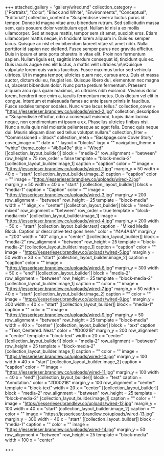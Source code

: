+++
attached_gallery = "gallery/wired.md"
collection_category = ["Portraits", "Color", "Black and White", "Environments", "Conceptual", "Editorial"]
collection_content = "Suspendisse viverra luctus purus id tempor. Donec id magna vitae arcu bibendum rutrum. Sed sollicitudin massa sem, quis posuere dolor vestibulum eget. Nullam id nisi a ex mollis ullamcorper. Sed at neque mattis, tempor sem sit amet, suscipit eros. Etiam ullamcorper mattis neque, in tincidunt lorem aliquam in. Duis eu semper lacus. Quisque ac nisl et ex bibendum laoreet vitae sit amet nibh. Nulla porttitor id sapien nec eleifend. Fusce semper purus nec gravida efficitur. Duis in ipsum et ante porta pharetra in vitae elit. Proin non fermentum sapien. Nullam ligula est, sagittis interdum consequat id, tincidunt quis ex. Duis iaculis augue nec elit luctus, a mattis velit ultricies.\n\nQuisque vulputate lorem quis varius faucibus. Fusce maximus tortor sed vehicula ultrices. Ut in magna tempor, ultricies quam nec, cursus arcu. Duis et massa auctor, dictum dui eu, feugiat leo. Quisque libero dui, elementum nec magna ut, placerat bibendum dolor. Nunc porta pretium fermentum. Praesent aliquam arcu quis quam maximus, ac ultricies nibh euismod. Vivamus dolor lorem, hendrerit nec enim a, iaculis fermentum metus. Duis dictum vel elit in congue. Interdum et malesuada fames ac ante ipsum primis in faucibus. Fusce sodales tempor sodales. Nunc vitae lacus tellus."
collection_cover = "https://jesserieser.brandlew.co/uploads/wired-2.jpg"
collection_description = "Suspendisse efficitur, odio a consequat euismod, turpis diam lacinia neque, non condimentum mi ipsum a ex. Phasellus ultricies finibus nisi. Nunc a nulla quis nisl molestie pellentesque ac eget felis. Donec quis neque dui. Mauris aliquam diam sed tellus volutpat nullam."
collection_filter = "Commissioned + Stock"
collection_meta = "Backpage.com Cover Story"
cover_image = ""
date = ""
layout = "blocks"
logo = ""
navigation_theme = "white"
theme_color = "#b9a49e"
title = "Wired"
[[collection_layout_builder]]
block = "media-2"
row_alignment = "between"
row_height = 75
row_order = false
template = "block-media-2"
[collection_layout_builder.image_1]
caption = "caption"
color = ""
image = "https://jesserieser.brandlew.co/uploads/wired-1.jpg"
margin_y = 50
width = 40
x = "start"
[collection_layout_builder.image_2]
caption = "caption"
color = ""
image = "https://jesserieser.brandlew.co/uploads/wired-2.jpg"
margin_y = 50
width = 40
x = "start"
[[collection_layout_builder]]
block = "media-1"
caption = "Caption"
color = ""
image = "https://jesserieser.brandlew.co/uploads/wired-3.jpg"
margin_y = 200
row_alignment = "between"
row_height = 25
template = "block-media"
width = ""
align_x = "center"
[[collection_layout_builder]]
block = "media-mixed"
row_alignment = "between"
row_order = true
template = "block-media-mix"
[collection_layout_builder.image_1]
image = "https://jesserieser.brandlew.co/uploads/wired-4.jpg"
margin_y = 200
width = 50
x = "start"
[collection_layout_builder.text]
caption = "Mixed Media Block. Caption or descriptive text goes here."
color = "#4A4A4A"
margin_y = "200"
width = "40"
align_x = "center"
[[collection_layout_builder]]
block = "media-2"
row_alignment = "between"
row_height = 25
template = "block-media-2"
[collection_layout_builder.image_1]
caption = "caption"
color = ""
image = "https://jesserieser.brandlew.co/uploads/wired-5.jpg"
margin_y = 50
width = 33
x = "start"
[collection_layout_builder.image_2]
caption = "caption"
color = ""
image = "https://jesserieser.brandlew.co/uploads/wired-6.jpg"
margin_y = 300
width = 50
x = "end"
[[collection_layout_builder]]
block = "media-2"
row_alignment = "between"
row_height = 25
template = "block-media-2"
[collection_layout_builder.image_1]
caption = ""
color = ""
image = "https://jesserieser.brandlew.co/uploads/wired-7.jpg"
margin_y = 50
width = 40
x = "start"
[collection_layout_builder.image_2]
caption = ""
color = ""
image = "https://jesserieser.brandlew.co/uploads/wired-8.jpg"
margin_y = 300
width = 40
x = "start"
[[collection_layout_builder]]
block = "media-1"
caption = ""
color = ""
image = "https://jesserieser.brandlew.co/uploads/wired-9.jpg"
margin_y = 50
row_alignment = "between"
row_height = 25
template = "block-media"
width = 40
x = "center"
[[collection_layout_builder]]
block = "text"
caption = "Text, Centered. Neat."
color = "#D0021B"
margin_y = 200
row_alignment = "center"
template = "block-text"
width = 20
x = "center"
[[collection_layout_builder]]
block = "media-2"
row_alignment = "between"
row_height = 25
template = "block-media-2"
[collection_layout_builder.image_1]
caption = ""
color = ""
image = "https://jesserieser.brandlew.co/uploads/wired-10.jpg"
margin_y = 100
width = 40
x = "start"
[collection_layout_builder.image_2]
caption = "caption"
color = ""
image = "https://jesserieser.brandlew.co/uploads/wired-11.jpg"
margin_y = 100
width = 40
x = "end"
[[collection_layout_builder]]
block = "text"
caption = "Annotation."
color = "#D0021B"
margin_y = 100
row_alignment = "center"
template = "block-text"
width = 20
x = "center"
[[collection_layout_builder]]
block = "media-2"
row_alignment = "between"
row_height = 25
template = "block-media-2"
[collection_layout_builder.image_1]
caption = ""
color = ""
image = "https://jesserieser.brandlew.co/uploads/wired-12.jpg"
margin_y = 100
width = 40
x = "start"
[collection_layout_builder.image_2]
caption = ""
color = ""
image = "https://jesserieser.brandlew.co/uploads/wired-13.jpg"
margin_y = 300
width = 40
x = "start"
[[collection_layout_builder]]
block = "media-1"
caption = ""
color = ""
image = "https://jesserieser.brandlew.co/uploads/wired-14.jpg"
margin_y = 50
row_alignment = "between"
row_height = 25
template = "block-media"
width = 100
x = "center"

+++
